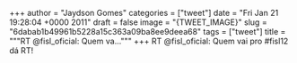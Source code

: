 
+++
author = "Jaydson Gomes"
categories = ["tweet"]
date = "Fri Jan 21 19:28:04 +0000 2011"
draft = false
image = "{TWEET_IMAGE}"
slug = "6dabab1b49961b5228a15c363a09ba8ee9deea68"
tags = ["tweet"]
title = """RT @fisl_oficial: Quem va..."""
+++
RT @fisl_oficial: Quem vai pro #fisl12 dá RT!
